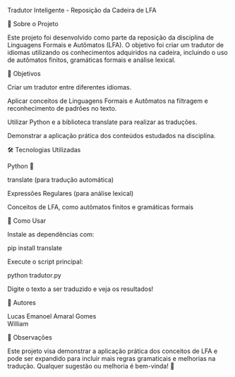 Tradutor Inteligente - Reposição da Cadeira de LFA

📖 Sobre o Projeto

Este projeto foi desenvolvido como parte da reposição da disciplina de Linguagens Formais e Autômatos (LFA). O objetivo foi criar um tradutor de idiomas utilizando os conhecimentos adquiridos na cadeira, incluindo o uso de autômatos finitos, gramáticas formais e análise lexical.

🎯 Objetivos

Criar um tradutor entre diferentes idiomas.

Aplicar conceitos de Linguagens Formais e Autômatos na filtragem e reconhecimento de padrões no texto.

Utilizar Python e a biblioteca translate para realizar as traduções.

Demonstrar a aplicação prática dos conteúdos estudados na disciplina.

🛠 Tecnologias Utilizadas

Python 🐍

translate (para tradução automática)

Expressões Regulares (para análise lexical)

Conceitos de LFA, como autômatos finitos e gramáticas formais

🚀 Como Usar

Instale as dependências com:

pip install translate

Execute o script principal:

python tradutor.py

Digite o texto a ser traduzido e veja os resultados!

📌 Autores

Lucas Emanoel Amaral Gomes
<br>
William


📢 Observações

Este projeto visa demonstrar a aplicação prática dos conceitos de LFA e pode ser expandido para incluir mais regras gramaticais e melhorias na tradução. Qualquer sugestão ou melhoria é bem-vinda! 🚀
